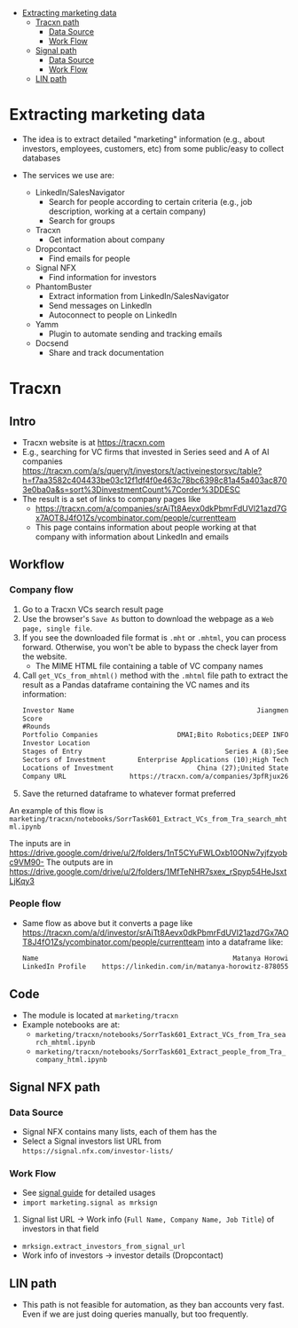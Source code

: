 <!--toc-->
   * [Extracting marketing data](#extracting-marketing-data)
      * [Tracxn path](#tra-path)
         * [Data Source](#data-source)
         * [Work Flow](#work-flow)
      * [Signal path](#signal-path)
         * [Data Source](#data-source-1)
         * [Work Flow](#work-flow-1)
      * [LIN path](#lin-path)


<!--tocstop-->

# Extracting marketing data

- The idea is to extract detailed "marketing" information (e.g., about
  investors, employees, customers, etc) from some public/easy to collect
  databases

- The services we use are:
  - LinkedIn/SalesNavigator
    - Search for people according to certain criteria (e.g., job description,
      working at a certain company)
    - Search for groups
  - Tracxn
    - Get information about company
  - Dropcontact
    - Find emails for people
  - Signal NFX
    - Find information for investors
  - PhantomBuster
    - Extract information from LinkedIn/SalesNavigator
    - Send messages on LinkedIn
    - Autoconnect to people on LinkedIn
  - Yamm
    - Plugin to automate sending and tracking emails
  - Docsend
    - Share and track documentation

# Tracxn

## Intro

- Tracxn website is at https://tracxn.com
- E.g., searching for VC firms that invested in Series seed and A of AI 
companies
  https://tracxn.com/a/s/query/t/investors/t/activeinestorsvc/table?h=f7aa3582c404433be03c12f1df4f0e463c78bc6398c81a45a403ac8703e0ba0a&s=sort%3DinvestmentCount%7Corder%3DDESC
- The result is a set of links to company pages like
  - https://tracxn.com/a/companies/srAiTt8Aevx0dkPbmrFdUVl21azd7Gx7AOT8J4fO1Zs/ycombinator.com/people/currentteam
  - This page contains information about people working at that company with
    information about LinkedIn and emails

## Workflow

### Company flow

1. Go to a Tracxn VCs search result page
2. Use the browser's `Save As` button to download the webpage as a `Web page,
   single file`.
3. If you see the downloaded file format is `.mht` or `.mhtml`, you can process
   forward. Otherwise, you won't be able to bypass the check layer from the
   website.
    - The MIME HTML file containing a table of VC company names
4. Call `get_VCs_from_mhtml()` method with the `.mhtml` file path to extract
   the result as a Pandas dataframe containing the VC names and its information:
    ```txt
    Investor Name                                              Jiangmen Ventures
    Score                                                                      2
    #Rounds                                                                   10
    Portfolio Companies                    DMAI;Bito Robotics;DEEP INFORMATICS++
    Investor Location                                                   Chaoyang
    Stages of Entry                                    Series A (8);Seed (6)[+2]
    Sectors of Investment        Enterprise Applications (10);High Tech (9)[+16]
    Locations of Investment                     China (27);United States (4)[+3]
    Company URL                https://tracxn.com/a/companies/3pfRjux26cdu4Aq...
    ```
5. Save the returned dataframe to whatever format preferred

An example of this flow is
`marketing/tracxn/notebooks/SorrTask601_Extract_VCs_from_Tra_search_mhtml.ipynb`

The inputs are in https://drive.google.com/drive/u/2/folders/1nT5CYuFWLOxb10ONw7yjfzyobc9VM90-
The outputs are in https://drive.google.com/drive/u/2/folders/1MfTeNHR7sxex_rSpyp54HeJsxtLjKqy3

### People flow

- Same flow as above but it converts a page like
    https://tracxn.com/a/d/investor/srAiTt8Aevx0dkPbmrFdUVl21azd7Gx7AOT8J4fO1Zs/ycombinator.com/people/currentteam
  into a dataframe like:
    ```txt
    Name                                                 Matanya Horowitz
    LinkedIn Profile    https://linkedin.com/in/matanya-horowitz-87805519
    ```

## Code

- The module is located at `marketing/tracxn`
- Example notebooks are at:
  - `marketing/tracxn/notebooks/SorrTask601_Extract_VCs_from_Tra_search_mhtml.ipynb`
  - `marketing/tracxn/notebooks/SorrTask601_Extract_people_from_Tra_company_html.ipynb`

## Signal NFX path

### Data Source

- Signal NFX contains many lists, each of them has the
- Select a Signal investors list URL from
  `https://signal.nfx.com/investor-lists/`

### Work Flow

- See [signal guide](./signal.how_to_guide.md) for detailed usages
- `import marketing.signal as mrksign`

1. Signal list URL -> Work info (`Full Name, Company Name, Job Title`) of
   investors in that field

- `mrksign.extract_investors_from_signal_url`
- Work info of investors -> investor details (Dropcontact)

## LIN path

- This path is not feasible for automation, as they ban accounts very fast.
  Even if we are just doing queries manually, but too frequently.
